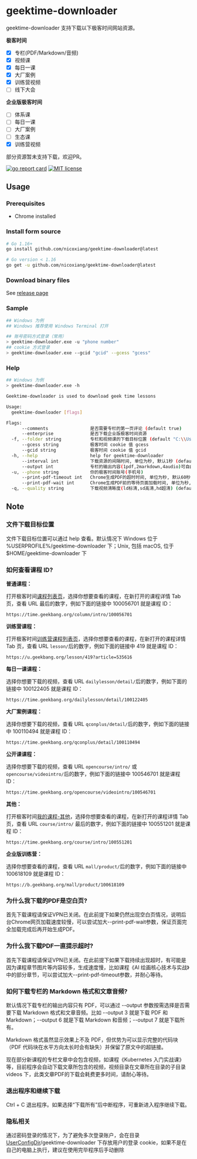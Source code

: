 # geektime-downloader

geektime-downloader 支持下载以下极客时间网站资源。

**极客时间**
- [x] 专栏(PDF/Markdown/音频)
- [x] 视频课
- [x] 每日一课
- [x] 大厂案例
- [x] 训练营视频
- [ ] 线下大会

**企业版极客时间**
- [ ] 体系课
- [ ] 每日一课
- [ ] 大厂案例
- [ ] 生态课
- [x] 训练营视频

部分资源暂未支持下载，欢迎PR。


[![go report card](https://goreportcard.com/badge/github.com/nicoxiang/geektime-downloader "go report card")](https://goreportcard.com/report/github.com/nicoxiang/geektime-downloader)
[![MIT license](https://img.shields.io/badge/license-MIT-brightgreen.svg)](https://opensource.org/licenses/MIT)

## Usage

### Prerequisites

- Chrome installed

### Install form source

```bash
# Go 1.16+
go install github.com/nicoxiang/geektime-downloader@latest

# Go version < 1.16
go get -u github.com/nicoxiang/geektime-downloader@latest
```

### Download binary files

See [release page](https://github.com/nicoxiang/geektime-downloader/releases)

### Sample

```bash
## Windows 为例
## Windows 推荐使用 Windows Terminal 打开

## 账号密码方式登录（常用）
> geektime-downloader.exe -u "phone number"
## cookie 方式登录
> geektime-downloader.exe --gcid "gcid" --gcess "gcess"
```

### Help

```bash
## Windows 为例
> geektime-downloader.exe -h

Geektime-downloader is used to download geek time lessons

Usage:
  geektime-downloader [flags]

Flags:
      --comments                是否需要专栏的第一页评论 (default true)
      --enterprise              是否下载企业版极客时间资源
  -f, --folder string           专栏和视频课的下载目标位置 (default "C:\\Users\\nico\\geektime-downloader")
      --gcess string            极客时间 cookie 值 gcess
      --gcid string             极客时间 cookie 值 gcid
  -h, --help                    help for geektime-downloader
      --interval int            下载资源的间隔时间, 单位为秒, 默认1秒 (default 1)
      --output int              专栏的输出内容(1pdf,2markdown,4audio)可自由组合 (default 1)
  -u, --phone string            你的极客时间账号(手机号)
      --print-pdf-timeout int   Chrome生成PDF的超时时间, 单位为秒, 默认60秒 (default 60)
      --print-pdf-wait int      Chrome生成PDF前的等待页面加载时间, 单位为秒, 默认8秒 (default 8)
  -q, --quality string          下载视频清晰度(ld标清,sd高清,hd超清) (default "sd")
```

## Note

### 文件下载目标位置

文件下载目标位置可以通过 help 查看。默认情况下 Windows 位于 %USERPROFILE%/geektime-downloader 下；Unix, 包括 macOS, 位于 $HOME/geektime-downloader 下

### 如何查看课程 ID?

**普通课程：**

打开极客时间[课程列表页](https://time.geekbang.org/resource)，选择你想要查看的课程，在新打开的课程详情 Tab 页，查看 URL 最后的数字，例如下面的链接中 100056701 就是课程 ID：

```
https://time.geekbang.org/column/intro/100056701
```

**训练营课程：**

打开极客时间[训练营课程列表页](https://u.geekbang.org/schedule)，选择你想要查看的课程，在新打开的课程详情 Tab 页，查看 URL ```lesson/```后的数字，例如下面的链接中 419 就是课程 ID：

```
https://u.geekbang.org/lesson/419?article=535616
```

**每日一课课程：**

选择你想要下载的视频，查看 URL ```dailylesson/detail/```后的数字，例如下面的链接中 100122405 就是课程 ID：

```
https://time.geekbang.org/dailylesson/detail/100122405
```

**大厂案例课程：**

选择你想要下载的视频，查看 URL ```qconplus/detail/```后的数字，例如下面的链接中 100110494 就是课程 ID：

```
https://time.geekbang.org/qconplus/detail/100110494
```

**公开课课程：**

选择你想要下载的视频，查看 URL ```opencourse/intro/``` 或 ```opencourse/videointro/```后的数字，例如下面的链接中 100546701 就是课程 ID：

```
https://time.geekbang.org/opencourse/videointro/100546701
```

**其他：**

打开极客时间[我的课程-其他](https://time.geekbang.org/dashboard/course)，选择你想要查看的课程，在新打开的课程详情 Tab 页，查看 URL ```course/intro/``` 最后的数字，例如下面的链接中 100551201 就是课程 ID：

```
https://time.geekbang.org/course/intro/100551201
```

**企业版训练营：**

选择你想要查看的课程，查看 URL ```mall/product/```后的数字，例如下面的链接中 100618109 就是课程 ID：

```
https://b.geekbang.org/mall/product/100618109
```

### 为什么我下载的PDF是空白页?
首先下载课程请保证VPN已关闭。在此前提下如果仍然出现空白页情况，说明后台Chrome网页加载速度较慢，可以尝试加大--print-pdf-wait参数，保证页面完全加载完成后再开始生成PDF。

### 为什么我下载PDF一直提示超时?
首先下载课程请保证VPN已关闭。在此前提下如果下载持续出现超时，有可能是因为课程章节图片等内容较多，生成速度慢，比如课程《AI 绘画核心技术与实战》中的部分章节，可以尝试加大--print-pdf-timeout参数，并耐心等待。

### 如何下载专栏的 Markdown 格式和文章音频?

默认情况下载专栏的输出内容只有 PDF，可以通过 --output 参数按需选择是否需要下载 Markdown 格式和文章音频。比如 --output 3 就是下载 PDF 和 Markdown；--output 6 就是下载 Markdown 和音频；--output 7 就是下载所有。

Markdown 格式虽然显示效果上不及 PDF，但优势为可以显示完整的代码块（PDF 代码块在水平方向太长时会有缺失）并保留了原文中的超链接。

现在部分新课程的专栏文章中会包含视频，如课程《Kubernetes 入门实战课》等，目前程序会自动下载文章所包含的视频，视频目录在文章所在目录的子目录 videos 下，此类文章PDF的下载会耗费更多时间，请耐心等待。

### 退出程序和继续下载

Ctrl + C 退出程序。如果选择“下载所有”后中断程序，可重新进入程序继续下载。

### 隐私相关

通过密码登录的情况下，为了避免多次登录账户，会在目录 [UserConfigDir](https://pkg.go.dev/os#UserConfigDir)/geektime-downloader 下存放用户的登录 cookie，如果不是在自己的电脑上执行，建议在使用完毕程序后手动删除

